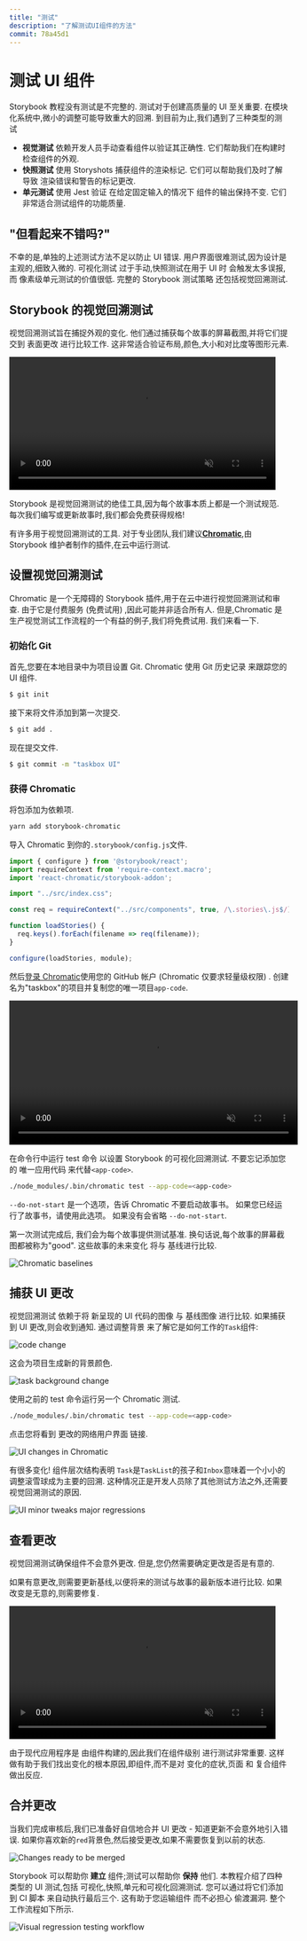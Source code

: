 ```yaml
---
title: "测试"
description: "了解测试UI组件的方法"
commit: 78a45d1
---
```


# 测试 UI 组件

Storybook 教程没有测试是不完整的. 测试对于创建高质量的 UI 至关重要. 在模块化系统中,微小的调整可能导致重大的回溯. 到目前为止,我们遇到了三种类型的测试

- **视觉测试** 依赖开发人员手动查看组件以验证其正确性. 它们帮助我们在构建时检查组件的外观.
- **快照测试** 使用 Storyshots 捕获组件的渲染标记. 它们可以帮助我们及时了解导致 渲染错误和警告的标记更改.
- **单元测试** 使用 Jest 验证 在给定固定输入的情况下 组件的输出保持不变. 它们非常适合测试组件的功能质量.

## "但看起来不错吗?"

不幸的是,单独的上述测试方法不足以防止 UI 错误. 用户界面很难测试,因为设计是主观的,细致入微的. 可视化测试 过于手动,快照测试在用于 UI 时 会触发太多误报,而 像素级单元测试的价值很低. 完整的 Storybook 测试策略 还包括视觉回溯测试.

## Storybook 的视觉回溯测试

视觉回溯测试旨在捕捉外观的变化. 他们通过捕获每个故事的屏幕截图,并将它们提交到 表面更改 进行比较工作. 这非常适合验证布局,颜色,大小和对比度等图形元素.

<video autoPlay muted playsInline loop style="width:480px; margin: 0 auto;">
  <source
    src="/visual-regression-testing.mp4"
    type="video/mp4"
  />
</video>

Storybook 是视觉回溯测试的绝佳工具,因为每个故事本质上都是一个测试规范. 每次我们编写或更新故事时,我们都会免费获得规格!

有许多用于视觉回溯测试的工具. 对于专业团队,我们建议[**Chromatic**](https://www.chromaticqa.com/),由 Storybook 维护者制作的插件,在云中运行测试.

## 设置视觉回溯测试

Chromatic 是一个无障碍的 Storybook 插件,用于在云中进行视觉回溯测试和审查. 由于它是付费服务 (免费试用) ,因此可能并非适合所有人. 但是,Chromatic 是生产视觉测试工作流程的一个有益的例子,我们将免费试用. 我们来看一下.

### 初始化 Git

首先,您要在本地目录中为项目设置 Git. Chromatic 使用 Git 历史记录 来跟踪您的 UI 组件.

```bash
$ git init
```

接下来将文件添加到第一次提交.

```bash
$ git add .
```

现在提交文件.

```bash
$ git commit -m "taskbox UI"
```

### 获得 Chromatic

将包添加为依赖项.

```bash
yarn add storybook-chromatic
```

导入 Chromatic 到你的`.storybook/config.js`文件.

```javascript
import { configure } from '@storybook/react';
import requireContext from 'require-context.macro';
import 'react-chromatic/storybook-addon';

import "../src/index.css";

const req = requireContext("../src/components", true, /\.stories\.js$/);

function loadStories() {
  req.keys().forEach(filename => req(filename));
}

configure(loadStories, module);
```

然后[登录 Chromatic](https://www.chromaticqa.com/start)使用您的 GitHub 帐户 (Chromatic 仅要求轻量级权限) . 创建名为"taskbox"的项目并复制您的唯一项目`app-code`.

<video autoPlay muted playsInline loop style="width:520px; margin: 0 auto;">
  <source
    src="/chromatic-setup-learnstorybook.mp4"
    type="video/mp4"
  />
</video>

在命令行中运行 test 命令 以设置 Storybook 的可视化回溯测试. 不要忘记添加您的 唯一应用代码 来代替`<app-code>`.

```bash
./node_modules/.bin/chromatic test --app-code=<app-code>
```

<div class="aside">
<code>--do-not-start</code> 是一个选项，告诉 Chromatic 不要启动故事书。 如果您已经运行了故事书，请使用此选项。 如果没有会省略 <code>--do-not-start</code>.
</div>

第一次测试完成后, 我们会为每个故事提供测试基准. 换句话说,每个故事的屏幕截图都被称为"good". 这些故事的未来变化 将与 基线进行比较.

![Chromatic baselines](/chromatic-baselines.png)

## 捕获 UI 更改

视觉回溯测试 依赖于将 新呈现的 UI 代码的图像 与 基线图像 进行比较. 如果捕获到 UI 更改,则会收到通知. 通过调整背景 来了解它是如何工作的`Task`组件:

![code change](/chromatic-change-to-task-component.png)

这会为项目生成新的背景颜色.

![task background change](/chromatic-task-change.png)

使用之前的 test 命令运行另一个 Chromatic 测试.

```bash
./node_modules/.bin/chromatic test --app-code=<app-code>
```

点击您将看到 更改的网络用户界面 链接.

![UI changes in Chromatic](/chromatic-catch-changes.png)

有很多变化! 组件层次结构表明 `Task`是`TaskList`的孩子和`Inbox`意味着一个小小的调整滚雪球成为主要的回溯. 这种情况正是开发人员除了其他测试方法之外,还需要视觉回溯测试的原因.

![UI minor tweaks major regressions](/minor-major-regressions.gif)

## 查看更改

视觉回溯测试确保组件不会意外更改. 但是,您仍然需要确定更改是否是有意的.

如果有意更改,则需要更新基线,以便将来的测试与故事的最新版本进行比较. 如果改变是无意的,则需要修复.

<video autoPlay muted playsInline loop style="width:480px; margin: 0 auto;">
  <source
    src="/website-workflow-review-merge-optimized.mp4"
    type="video/mp4"
  />
</video>

由于现代应用程序是 由组件构建的,因此我们在组件级别 进行测试非常重要. 这样做有助于我们找出变化的根本原因,即组件,而不是对 变化的症状,页面 和 复合组件 做出反应.

## 合并更改

当我们完成审核后,我们已准备好自信地合并 UI 更改 - 知道更新不会意外地引入错误. 如果你喜欢新的`red`背景色,然后接受更改,如果不需要恢复到以前的状态.

![Changes ready to be merged](/chromatic-review-finished.png)

Storybook 可以帮助你 **建立** 组件;测试可以帮助你 **保持** 他们. 本教程介绍了四种类型的 UI 测试,包括 可视化,快照,单元和可视化回溯测试. 您可以通过将它们添加到 CI 脚本 来自动执行最后三个. 这有助于您运输组件 而不必担心 偷渡漏洞. 整个工作流程如下所示.

![Visual regression testing workflow](/cdd-review-workflow.png)
